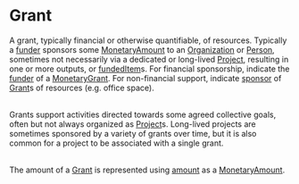 # Grant

A grant, typically financial or otherwise quantifiable, of resources. Typically a <a class="localLink" href="http://schema.org/funder">funder</a> sponsors some <a class="localLink" href="http://schema.org/MonetaryAmount">MonetaryAmount</a> to an <a class="localLink" href="http://schema.org/Organization">Organization</a> or <a class="localLink" href="http://schema.org/Person">Person</a>,
sometimes not necessarily via a dedicated or long-lived <a class="localLink" href="http://schema.org/Project">Project</a>, resulting in one or more outputs, or <a class="localLink" href="http://schema.org/fundedItem">fundedItem</a>s. For financial sponsorship, indicate the <a class="localLink" href="http://schema.org/funder">funder</a> of a <a class="localLink" href="http://schema.org/MonetaryGrant">MonetaryGrant</a>. For non-financial support, indicate <a class="localLink" href="http://schema.org/sponsor">sponsor</a> of <a class="localLink" href="http://schema.org/Grant">Grant</a>s of resources (e.g. office space).<br/><br/>

Grants support activities directed towards some agreed collective goals, often but not always organized as <a class="localLink" href="http://schema.org/Project">Project</a>s. Long-lived projects are sometimes sponsored by a variety of grants over time, but it is also common for a project to be associated with a single grant.<br/><br/>

The amount of a <a class="localLink" href="http://schema.org/Grant">Grant</a> is represented using <a class="localLink" href="http://schema.org/amount">amount</a> as a <a class="localLink" href="http://schema.org/MonetaryAmount">MonetaryAmount</a>.
